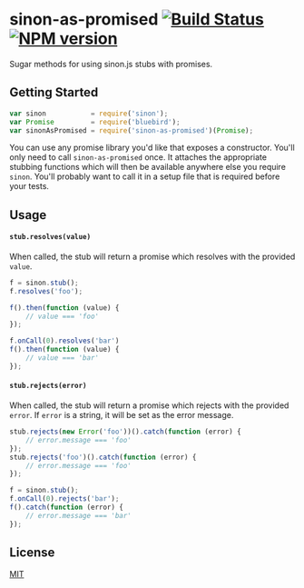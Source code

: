 sinon-as-promised [![Build Status](https://travis-ci.org/bendrucker/sinon-as-promised.png)](https://travis-ci.org/bendrucker/sinon-as-promised) [![NPM version](https://badge.fury.io/js/sinon-as-promised.png)](http://badge.fury.io/js/sinon-as-promised)
=================

Sugar methods for using sinon.js stubs with promises.

## Getting Started
```js
var sinon           = require('sinon');
var Promise         = require('bluebird');
var sinonAsPromised = require('sinon-as-promised')(Promise);
```

You can use any promise library you'd like that exposes a constructor. You'll only need to call `sinon-as-promised` once. It attaches the appropriate stubbing functions which will then be available anywhere else you require `sinon`. You'll probably want to call it in a setup file that is required before your tests.

## Usage

#### `stub.resolves(value)`
When called, the stub will return a promise which resolves with the provided `value`.

```js
f = sinon.stub();
f.resolves('foo');

f().then(function (value) {
    // value === 'foo'
});

f.onCall(0).resolves('bar')
f().then(function (value) {
    // value === 'bar'
});
```

#### `stub.rejects(error)`
When called, the stub will return a promise which rejects with the provided `error`. If `error` is a string, it will be set as the error message.

```js
stub.rejects(new Error('foo'))().catch(function (error) {
    // error.message === 'foo'
});
stub.rejects('foo')().catch(function (error) {
    // error.message === 'foo'
});

f = sinon.stub();
f.onCall(0).rejects('bar');
f().catch(function (error) {
    // error.message === 'bar'
});
```

## License
[MIT](LICENSE)
